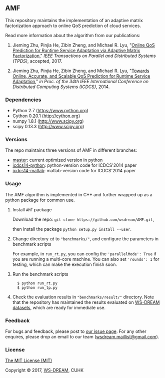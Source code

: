 ## AMF

This repository maintains the implementation of an adaptive matrix factorization approach to online QoS prediction of cloud services. 

Read more information about the algorithm from our publications: 

1. Jieming Zhu, Pinjia He, Zibin Zheng, and Michael R. Lyu, "[Online QoS Prediction for Runtime Service Adaptation via Adaptive Matrix Factorization](http://jiemingzhu.github.io/pub/jmzhu_tpds2017.pdf)," *IEEE Transactions on Parallel and Distributed Systems (TPDS)*, accepted, 2017.

2. Jieming Zhu, Pinjia He, Zibin Zheng, and Michael R. Lyu, "[Towards Online, Accurate, and Scalable QoS Prediction for Runtime Service Adaptation](http://jiemingzhu.github.io/pub/jmzhu_icdcs2014.pdf)," *in Proc. of the 34th IEEE International Conference on Distributed Computing Systems (ICDCS)*, 2014. 

### Dependencies
- Python 2.7 (https://www.python.org)
- Cython 0.20.1 (http://cython.org)
- numpy 1.8.1 (http://www.scipy.org)
- scipy 0.13.3 (http://www.scipy.org)

### Versions
The repo maintains three versions of AMF in different branches:
- [master](https://github.com/wsdream/AMF/tree/master): current optimized version in python
- [icdcs14-python](https://github.com/wsdream/AMF/tree/icdcs14-python): python-version code for ICDCS'2014 paper
- [icdcs14-matlab](https://github.com/wsdream/AMF/tree/icdcs14-matlab): matlab-version code for ICDCS'2014 paper


### Usage

The AMF algorithm is implemented in C++ and further wrapped up as a python package for common use.

1. Install `AMF` package
  
   Download the repo: `git clone https://github.com/wsdream/AMF.git`,
  
   then install the package `python setup.py install --user`.    

2. Change directory `cd` to `"benchmarks/"`, and configure the parameters in benchmark scripts
  
   For example, in `run_rt.py`, you can config the `'parallelMode': True` if you are running a multi-core machine. You can also set `'rounds': 1` for testing, which can make the execution finish soon.

3. Run the benchmark scripts
     
   ```    
     $ python run_rt.py
     $ python run_tp.py 
   ```
    
4. Check the evaluation results in `"benchmarks/result/"` directory. Note that the repository has maintained the results evaluated on [WS-DREAM datasets](https://github.com/wsdream/dataset), which are ready for immediate use.


### Feedback
For bugs and feedback, please post to [our issue page](https://github.com/wsdream/AMF/issues). For any other enquires, please drop an email to our team (wsdream.maillist@gmail.com).


### License
[The MIT License (MIT)](./LICENSE)

Copyright &copy; 2017, [WS-DREAM](https://wsdream.github.io), CUHK

